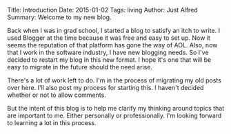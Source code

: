 Title: Introduction
Date: 2015-01-02
Tags: living
Author: Just Alfred
Summary: Welcome to my new blog.

Back when I was in grad school, I started a blog to satisfy an itch to write.
I used Blogger at the time because it was free and easy to set up.
Now it seems the reputation of that platform has gone the way of AOL.
Also, now that I work in the software industry, I have new blogging needs.
So I've decided to restart my blog in this new format.
I hope it's one that will be easy to migrate in the future should the need arise.

There's a lot of work left to do.
I'm in the process of migrating my old posts over here.
I'll also post my process for starting this.
I haven't decided whether or not to allow comments.

But the intent of this blog is to help me clarify my thinking around topics that are important to me.
Either personally or professionally.
I'm looking forward to learning a lot in this process.

